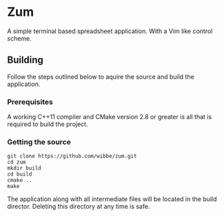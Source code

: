 Zum
===

A simple terminal based spreadsheet application. With a Vim like control scheme.

Building
--------

Follow the steps outlined below to aquire the source and build the application.

### Prerequisites

A working C++11 compiler and CMake version 2.8 or greater is all that is required to build the project.

### Getting the source

	git clone https://github.com/wibbe/zum.git
	cd zum
	mkdir build
	cd build
	cmake ..
	make

The application along with all intermediate files will be located in the build director. Deleting this
directory at any time is safe.
